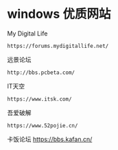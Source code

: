 # windows 优质网站


My Digital Life

    https://forums.mydigitallife.net/
    
远景论坛

    http://bbs.pcbeta.com/
    
IT天空

    https://www.itsk.com/
    
吾爱破解

    https://www.52pojie.cn/
    
卡饭论坛
    https://bbs.kafan.cn/

